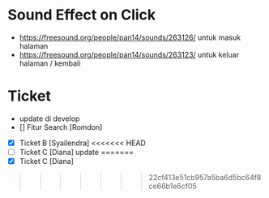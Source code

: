 # Sound Effect on Click

- https://freesound.org/people/pan14/sounds/263126/ untuk masuk halaman
- https://freesound.org/people/pan14/sounds/263123/ untuk keluar halaman / kembali

# Ticket

- update di develop
- [] Fitur Search [Romdon]
- [x] Ticket B [Syailendra]
<<<<<<< HEAD
- [ ] Ticket C [Diana]
update
=======
- [x] Ticket C [Diana]
>>>>>>> 22cf413e51cb957a5ba6d5bc64f8ce66b1e6cf05
